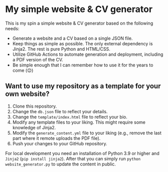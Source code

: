# My simple website & CV generator

This is my spin a simple website & CV generator based on the following needs:

- Generate a website and a CV based on a single JSON file.
- Keep things as simple as possible. The only external dependency is Jinja2. The rest is pure Python and HTML/CSS.
- Utilize GitHub Actions to automate generation and deployment, including a PDF version of the CV.
- Be simple enough that I can remember how to use it for the years to come (😉)

## Want to use my repository as a template for your own website?

1. Clone this repository.
2. Change the `db.json` file to reflect your details. 
3. Change the `template/index.html` file to reflect your bio. 
4. Modify any template files to your liking. This might require some knowledge of Jinja2.
5. Modify the `generate_content.yml` file to your liking (e.g., remove the last part where it remote uploads the PDF file).
5. Push your changes to your GitHub repository. 

For local development you need an installation of Python 3.9 or higher and `Jinja2` (`pip install jinja2`). After that you can simply run `python website_generator.py` to update the content in public.